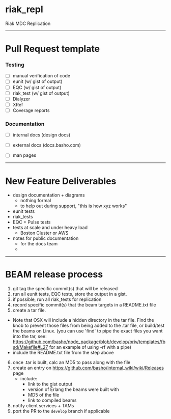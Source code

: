 riak_repl
=========

Riak MDC Replication

--- 
# Pull Request template

### Testing
- [ ] manual verification of code
- [ ] eunit     (w/ gist of output) 
- [ ] EQC       (w/ gist of output) 
- [ ] riak_test (w/ gist of output) 
- [ ] Dialyzer
- [ ] XRef
- [ ] Coverage reports

### Documentation
- [ ] internal docs (design docs)
- [ ] external docs (docs.basho.com)
- [ ] man pages


---

# New Feature Deliverables

- design documentation + diagrams
  - nothing formal
  - to help out during support, "this is how xyz works"
- eunit tests
- riak_tests
- EQC + Pulse tests
- tests at scale and under heavy load
  - Boston Cluster or AWS
- notes for public documentation
  - for the docs team   
  - 
  
---

# BEAM release process

1. git tag the specific commit(s) that will be released
2. run all eunit tests, EQC tests, store the output in a gist.
3. if possible, run all riak_tests for replication
4. record specific commit(s) that the beam targets in a README.txt file
5. create a tar file. 
  - Note that OSX will include a hidden directory in the tar file. Find the knob to prevent those files from being added to the .tar file, or build/test the beams on Linux. (you can use 'find' to pipe the exact files you want into the tar, see: https://github.com/basho/node_package/blob/develop/priv/templates/fbsd/Makefile#L27 for an example of using -rf with a pipe)
  - include the README.txt file from the step above
6. once .tar is built, calc an MD5 to pass along with the file
7. create an entry on https://github.com/basho/internal_wiki/wiki/Releases page
	- include:
		- link to the gist output
		- version of Erlang the beams were built with
		- MD5 of the file
		- link to compiled beams		
8. notify client services + TAMs
9. port the PR to the `develop` branch if applicable


